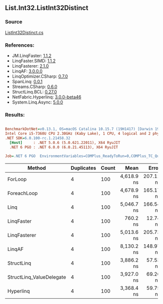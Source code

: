﻿## List.Int32.ListInt32Distinct

### Source
[ListInt32Distinct.cs](../LinqBenchmarks/List/Int32/ListInt32Distinct.cs)

### References:
- JM.LinqFaster: [1.1.2](https://www.nuget.org/packages/JM.LinqFaster/1.1.2)
- LinqFaster.SIMD: [1.1.2](https://www.nuget.org/packages/LinqFaster.SIMD/1.0.3)
- LinqFasterer: [2.1.0](https://www.nuget.org/packages/LinqFasterer/2.1.0)
- LinqAF: [3.0.0.0](https://www.nuget.org/packages/LinqAF/3.0.0.0)
- LinqOptimizer.CSharp: [0.7.0](https://www.nuget.org/packages/LinqOptimizer.CSharp/0.7.0)
- SpanLinq: [0.0.1](https://www.nuget.org/packages/SpanLinq/0.0.1)
- Streams.CSharp: [0.6.0](https://www.nuget.org/packages/Streams.CSharp/0.6.0)
- StructLinq.BCL: [0.27.0](https://www.nuget.org/packages/StructLinq/0.27.0)
- NetFabric.Hyperlinq: [3.0.0-beta46](https://www.nuget.org/packages/NetFabric.Hyperlinq/3.0.0-beta46)
- System.Linq.Async: [5.0.0](https://www.nuget.org/packages/System.Linq.Async/5.0.0)

### Results:
``` ini

BenchmarkDotNet=v0.13.1, OS=macOS Catalina 10.15.7 (19H1417) [Darwin 19.6.0]
Intel Core i5-7360U CPU 2.30GHz (Kaby Lake), 1 CPU, 4 logical and 2 physical cores
.NET SDK=6.0.100-rc.1.21458.32
  [Host]     : .NET 5.0.6 (5.0.621.22011), X64 RyuJIT
  .NET 6 PGO : .NET 6.0.0 (6.0.21.45113), X64 RyuJIT

Job=.NET 6 PGO  EnvironmentVariables=COMPlus_ReadyToRun=0,COMPlus_TC_QuickJitForLoops=1,COMPlus_TieredPGO=1  Runtime=.NET 6.0  

```
|                   Method | Duplicates | Count |       Mean |     Error |    StdDev |     Median |        Ratio | RatioSD |  Gen 0 | Allocated |
|------------------------- |----------- |------ |-----------:|----------:|----------:|-----------:|-------------:|--------:|-------:|----------:|
|                  ForLoop |          4 |   100 | 4,618.9 ns | 207.11 ns | 577.35 ns | 4,545.1 ns |     baseline |         | 2.8687 |   6,000 B |
|              ForeachLoop |          4 |   100 | 4,678.9 ns | 165.17 ns | 435.12 ns | 4,550.0 ns | 1.02x slower |   0.14x | 2.8687 |   6,000 B |
|                     Linq |          4 |   100 | 5,046.7 ns | 166.54 ns | 467.01 ns | 4,864.8 ns | 1.11x slower |   0.14x | 2.8687 |   6,000 B |
|               LinqFaster |          4 |   100 |   760.2 ns |  12.74 ns |  11.92 ns |   757.4 ns | 6.20x faster |   0.57x |      - |         - |
|             LinqFasterer |          4 |   100 | 5,013.6 ns | 205.73 ns | 552.69 ns | 4,965.5 ns | 1.10x slower |   0.19x | 5.2032 |  10,896 B |
|                   LinqAF |          4 |   100 | 8,130.2 ns | 148.97 ns | 240.56 ns | 8,100.8 ns | 1.73x slower |   0.18x | 5.9204 |  12,400 B |
|               StructLinq |          4 |   100 | 3,886.2 ns |  57.53 ns |  53.81 ns | 3,917.7 ns | 1.21x faster |   0.10x | 0.0153 |      32 B |
| StructLinq_ValueDelegate |          4 |   100 | 3,927.0 ns |  69.26 ns |  74.11 ns | 3,935.4 ns | 1.20x faster |   0.12x |      - |         - |
|                Hyperlinq |          4 |   100 | 3,368.4 ns |  59.75 ns | 123.40 ns | 3,311.3 ns | 1.44x faster |   0.19x |      - |         - |
